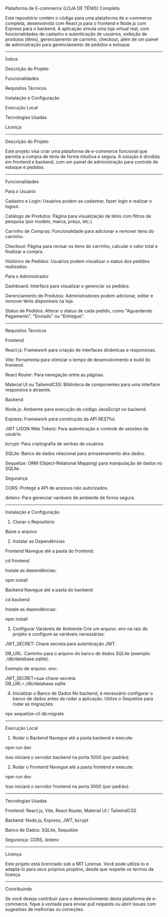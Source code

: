 Plataforma de E-commerce (LOJA DE TÊNIS) Completa

Este repositório contém o código para uma plataforma de e-commerce completa, desenvolvida com React.js para o frontend e Node.js com Express para o backend. A aplicação simula uma loja virtual real, com funcionalidades de cadastro e autenticação de usuários, exibição de produtos (tênis), gerenciamento de carrinho, checkout, além de um painel de administração para gerenciamento de pedidos e estoque.


---

Índice

Descrição do Projeto

Funcionalidades

Requisitos Técnicos

Instalação e Configuração

Execução Local

Tecnologias Usadas

Licença



---

Descrição do Projeto

Este projeto visa criar uma plataforma de e-commerce funcional que permita a compra de tênis de forma intuitiva e segura. A solução é dividida em frontend e backend, com um painel de administração para controle de estoque e pedidos.


---

Funcionalidades

Para o Usuário

Cadastro e Login: Usuários podem se cadastrar, fazer login e realizar o logout.

Catálogo de Produtos: Página para visualização de tênis com filtros de pesquisa (por modelo, marca, preço, etc.).

Carrinho de Compras: Funcionalidade para adicionar e remover itens do carrinho.

Checkout: Página para revisar os itens do carrinho, calcular o valor total e finalizar a compra.

Histórico de Pedidos: Usuários podem visualizar o status dos pedidos realizados.


Para o Administrador

Dashboard: Interface para visualizar e gerenciar os pedidos.

Gerenciamento de Produtos: Administradores podem adicionar, editar e remover tênis disponíveis na loja.

Status de Pedidos: Alterar o status de cada pedido, como "Aguardando Pagamento", "Enviado" ou "Entregue".



---

Requisitos Técnicos

Frontend

React.js: Framework para criação de interfaces dinâmicas e responsivas.

Vite: Ferramenta para otimizar o tempo de desenvolvimento e build do frontend.

React Router: Para navegação entre as páginas.

Material UI ou TailwindCSS: Biblioteca de componentes para uma interface responsiva e atraente.


Backend

Node.js: Ambiente para execução do código JavaScript no backend.

Express: Framework para construção da API RESTful.

JWT (JSON Web Token): Para autenticação e controle de sessões de usuário.

bcrypt: Para criptografia de senhas de usuários.

SQLite: Banco de dados relacional para armazenamento dos dados.

Sequelize: ORM (Object-Relational Mapping) para manipulação de dados no SQLite.


Segurança

CORS: Protege a API de acessos não autorizados.

dotenv: Para gerenciar variáveis de ambiente de forma segura.



---

Instalação e Configuração

1. Clonar o Repositório

Baixe o arquivo

2. Instalar as Dependências

Frontend
Navegue até a pasta do frontend:

cd frontend

Instale as dependências:

npm install

Backend
Navegue até a pasta do backend:

cd backend

Instale as dependências:

npm install


3. Configurar Variáveis de Ambiente
Crie um arquivo .env na raiz do projeto e configure as variáveis necessárias:

JWT_SECRET: Chave secreta para autenticação JWT.

DB_URL: Caminho para o arquivo do banco de dados SQLite (exemplo: ./db/database.sqlite).


Exemplo de arquivo .env:

JWT_SECRET=sua-chave-secreta  
DB_URL=./db/database.sqlite


4. Inicializar o Banco de Dados
No backend, é necessário configurar o banco de dados antes de rodar a aplicação. Utilize o Sequelize para rodar as migrações:

npx sequelize-cli db:migrate




---

Execução Local

1. Rodar o Backend
Navegue até a pasta backend e execute:

npm run dev

Isso iniciará o servidor backend na porta 5000 (por padrão).


2. Rodar o Frontend
Navegue até a pasta frontend e execute:

npm run dev

Isso iniciará o servidor frontend na porta 3000 (por padrão).




---

Tecnologias Usadas

Frontend: React.js, Vite, React Router, Material UI / TailwindCSS

Backend: Node.js, Express, JWT, bcrypt

Banco de Dados: SQLite, Sequelize

Segurança: CORS, dotenv



---

Licença

Este projeto está licenciado sob a MIT License. Você pode utilizá-lo e adaptá-lo para seus próprios projetos, desde que respeite os termos da licença.


---

Contribuindo

Se você deseja contribuir para o desenvolvimento desta plataforma de e-commerce, fique à vontade para enviar pull requests ou abrir issues com sugestões de melhorias ou correções.